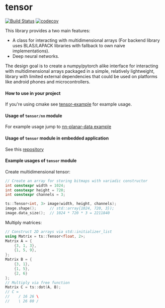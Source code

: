 # tensor
[![Build Status](https://travis-ci.org/d-kicinski/tensor.svg?branch=master)](https://travis-ci.org/d-kicinski/tensor)
[![codecov](https://codecov.io/gh/d-kicinski/tensor/branch/master/graph/badge.svg)](https://codecov.io/gh/d-kicinski/tensor)


This library provides a two main features:
- A class for interacting with multidimensional arrays (For backend library uses BLAS/LAPACK libraries with fallback to
own naive implementations).
- Deep neural networks.

The design goal is to create a numpy/pytorch alike interface for interacting
with multidimensional arrays packaged in a simple, relatively lightweight, library with limited external dependencies that
could be used on platforms like android phones and microcontrollers.

#### How to use in your project
If you're using cmake see [tensor-example](https://github.com/dawidkski/tensor-example) for example usage.

#### Usage of `tensor/nn` module
For example usage jump to [nn-planar-data example](https://github.com/d-kicinski/tensor/tree/master/examples/nn-planar-data)

#### Usage of `tensor` module in embedded application
See this [repository](https://github.com/d-kicinski/tensor-example-embedded)

#### Example usages of `tensor` module
Create multidimensional tensor:
```c++
// Create an array for storing bitmaps with variadic constructor
int constexpr width = 1024;
int constexpr height = 720;
int constexpr channels = 3;

ts::Tensor<int, 3> image(width, height, channels);
image.shape();      // std::array{1024, 720, 3});
image.data_size();  // 1024 * 720 * 3 = 2211840
```

Multiply matrices:
```c++
// Construct 2D arrays via std::initializer_list
using Matrix = ts::Tensor<float, 2>;
Matrix A = {
    {3, 1, 3},
    {1, 5, 9},
};
Matrix B = {
    {3, 1},
    {1, 5},
    {2, 6}
};
// Multiply via free function
Matrix C = ts::dot(A, B);
// C = 
//    / 16 26 \
//    \ 26 80 /
```
